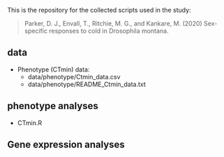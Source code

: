 This is the repository for the collected scripts used in the study:

> Parker, D. J., Envall, T., Ritchie, M. G., and Kankare, M. (2020) Sex-specific responses to cold in Drosophila montana.

## data

* Phenotype (CTmin) data: 
    * data/phenotype/Ctmin_data.csv
    * data/phenotype/README_Ctmin_data.txt


## phenotype analyses

* CTmin.R

## Gene expression analyses
